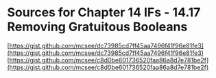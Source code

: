 # Sources for Chapter 14 IFs - 14.17 Removing Gratuitous Booleans

[https://gist.github.com/mcsee/dc73985cd7ff45aa7496f41f96e81fe3](https://gist.github.com/mcsee/dc73985cd7ff45aa7496f41f96e81fe3)
[https://gist.github.com/mcsee/c8d0be601736520faa86a8d7e781be2f](https://gist.github.com/mcsee/c8d0be601736520faa86a8d7e781be2f)